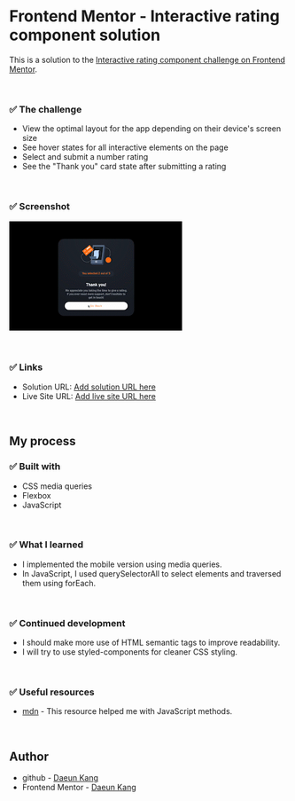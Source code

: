 # Frontend Mentor - Interactive rating component solution

This is a solution to the [Interactive rating component challenge on Frontend Mentor](https://www.frontendmentor.io/challenges/interactive-rating-component-koxpeBUmI). 

</br>

### ✅ The challenge 

- View the optimal layout for the app depending on their device's screen size
- See hover states for all interactive elements on the page
- Select and submit a number rating
- See the "Thank you" card state after submitting a rating

</br>

### ✅ Screenshot

![](/interactive-rating-component/images/screenshot.gif)

</br>

### ✅ Links

- Solution URL: [Add solution URL here](https://your-solution-url.com)
- Live Site URL: [Add live site URL here](https://your-live-site-url.com)


</br>

## My process

###  ✅ Built with
- CSS media queries
- Flexbox
- JavaScript

</br>

###  ✅ What I learned
- I implemented the mobile version using media queries. 
- In JavaScript, I used querySelectorAll to select elements and traversed them using forEach.

</br>

###  ✅ Continued development
- I should make more use of HTML semantic tags to improve readability. 
- I will try to use styled-components for cleaner CSS styling.

</br>

###  ✅ Useful resources
- [mdn](https://www.example.com ) - This resource helped me with JavaScript methods.

</br>

## Author

- github - [Daeun Kang](https://github.com/winterkang)
- Frontend Mentor - [Daeun Kang](https://www.frontendmentor.io/home)
